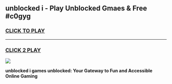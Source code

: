 
## unblocked i - Play Unblocked Gmaes & Free #c0gyg
<h3>
<a href="https://news.freeplayer.one?title=unblocked_i&ref=24F">CLICK TO PLAY</a></h3>
<hr>

<h3>
<a href="https://news.freeplayer.one?title=unblocked_i&ref=24F">CLICK 2 PLAY</a>
  
</h3>

<a href="https://news.freeplayer.one?title=unblocked_i&ref=24F/"><img src="https://clearcache.store/games.png"></a>


**unblocked i games unblocked: Your Gateway to Fun and Accessible Online Gaming**
